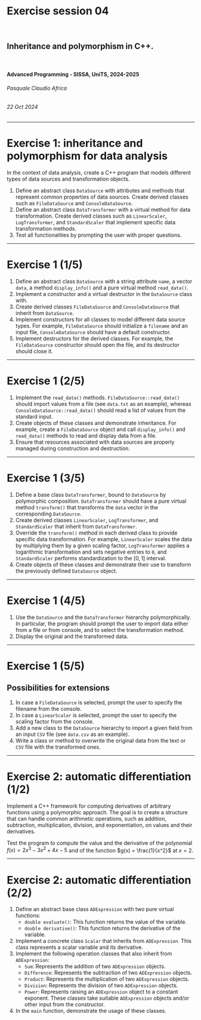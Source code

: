 <!--
title: Exercise session 04
paginate: true

_class: titlepage
-->

# Exercise session 04
<br>

## Inheritance and polymorphism in C++.
<br>

#### Advanced Programming - SISSA, UniTS, 2024-2025

###### Pasquale Claudio Africa

###### 22 Oct 2024

---

# Exercise 1: inheritance and polymorphism for data analysis

In the context of data analysis, create a C++ program that models different types of data sources and transformation objects.

1. Define an abstract class `DataSource` with attributes and methods that represent common properties of data sources. Create derived classes such as `FileDataSource` and `ConsoleDataSource`.
2. Define an abstract class `DataTransformer` with a virtual method for data transformation. Create derived classes such as `LinearScaler`, `LogTransformer`, and `StandardScaler` that implement specific data transformation methods.
3. Test all functionalities by prompting the user with proper questions.

---

# Exercise 1 (1/5)

1. Define an abstract class `DataSource` with a string attribute `name`, a vector `data`, a method `display_info()` and a pure virtual method `read_data()`.
2. Implement a constructor and a virtual destructor in the `DataSource` class with.
3. Create derived classes `FileDataSource` and `ConsoleDataSource` that inherit from `DataSource`.
4. Implement constructors for all classes to model different data source types. For example, `FileDataSource` should initialize a `filename` and an input file, `ConsoleDataSource` should have a default constructor.
2. Implement destructors for the derived classes. For example, the `FileDataSource` constructor should open the file, and its destructor should close it.

---

# Exercise 1 (2/5)

1. Implement the `read_data()` methods. `FileDataSource::read_data()` should import values from a file (see `data.txt` as an example), whereas `ConsoleDataSource::read_data()` should read a list of values from the standard input.
2. Create objects of these classes and demonstrate inheritance. For example, create a `FileDataSource` object and call `display_info()` and `read_data()` methods to read and display data from a file.
3. Ensure that resources associated with data sources are properly managed during construction and destruction.

---

# Exercise 1 (3/5)

1. Define a base class `DataTransformer`, bound to `DataSource` by polymorphic composition. `DataTransformer` should have a pure virtual method `transform()` that transforms the `data` vector in the corresponding `DataSource`.
2. Create derived classes `LinearScaler`, `LogTransformer`, and `StandardScaler` that inherit from `DataTransformer`.
3. Override the `transform()` method in each derived class to provide specific data transformation. For example, `LinearScaler` scales the data by multiplying them by a given scaling factor, `LogTransformer` applies a logarithmic transformation and sets negative entries to `0`, and `StandardScaler` performs standardization to the $[0, 1]$ interval.
4. Create objects of these classes and demonstrate their use to transform the previously defined `DataSource` object.

---

# Exercise 1 (4/5)

1. Use the `DataSource` and the `DataTransformer` hierarchy polymorphically. In particular, the program should prompt the user to import data either from a file or from console, and to select the transformation method.
2. Display the original and the transformed data.

---

# Exercise 1 (5/5)

## Possibilities for extensions

1. In case a `FileDataSource` is selected, prompt the user to specify the filename from the console.
2. In case a `LinearScaler` is selected, prompt the user to specify the scaling factor from the console.
3. Add a new class to the `DataSource` hierarchy to import a given field from an input `CSV` file (see `data.csv` as an example).
4. Write a class or method to overwrite the original data from the text or `CSV` file with the transformed ones.

---

# Exercise 2: automatic differentiation (1/2)

Implement a C++ framework for computing derivatives of arbitrary functions using a polymorphic approach. The goal is to create a structure that can handle common arithmetic operations, such as addition, subtraction, multiplication, division, and exponentiation, on values and their derivatives.
 
Test the program to compute the value and the derivative of the polynomial $f(x) = 2x^3 - 3x^2 + 4x - 5$ and of the function $g(x) = \frac{1}{x^2}$ at $x = 2$.

---

# Exercise 2: automatic differentiation (2/2)

1. Define an abstract base class `ADExpression` with two pure virtual functions:
   - `double evaluate()`: This function returns the value of the variable.
   - `double derivative()`: This function returns the derivative of the variable.
2. Implement a concrete class `Scalar` that inherits from `ADExpression`. This class represents a scalar variable and its derivative.
3. Implement the following operation classes that also inherit from `ADExpression`:
   - `Sum`: Represents the addition of two `ADExpression` objects.
   - `Difference`: Represents the subtraction of two `ADExpression` objects.
   - `Product`: Represents the multiplication of two `ADExpression` objects.
   - `Division`: Represents the division of two `ADExpression` objects.
   - `Power`: Represents raising an `ADExpression` object to a constant exponent.
   These classes take suitable `ADExpression` objects and/or other input from the constructor.
4. In the `main` function, demonstrate the usage of these classes.
